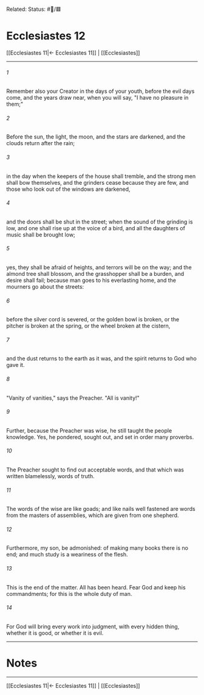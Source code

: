 Related:
Status: #📖/🟥
# Ecclesiastes 12

[[Ecclesiastes 11|← Ecclesiastes 11]] | [[Ecclesiastes]]
***



###### 1 
Remember also your Creator in the days of your youth, before the evil days come, and the years draw near, when you will say, "I have no pleasure in them;" 

###### 2 
Before the sun, the light, the moon, and the stars are darkened, and the clouds return after the rain; 

###### 3 
in the day when the keepers of the house shall tremble, and the strong men shall bow themselves, and the grinders cease because they are few, and those who look out of the windows are darkened, 

###### 4 
and the doors shall be shut in the street; when the sound of the grinding is low, and one shall rise up at the voice of a bird, and all the daughters of music shall be brought low; 

###### 5 
yes, they shall be afraid of heights, and terrors will be on the way; and the almond tree shall blossom, and the grasshopper shall be a burden, and desire shall fail; because man goes to his everlasting home, and the mourners go about the streets: 

###### 6 
before the silver cord is severed, or the golden bowl is broken, or the pitcher is broken at the spring, or the wheel broken at the cistern, 

###### 7 
and the dust returns to the earth as it was, and the spirit returns to God who gave it. 

###### 8 
"Vanity of vanities," says the Preacher. "All is vanity!" 

###### 9 
Further, because the Preacher was wise, he still taught the people knowledge. Yes, he pondered, sought out, and set in order many proverbs. 

###### 10 
The Preacher sought to find out acceptable words, and that which was written blamelessly, words of truth. 

###### 11 
The words of the wise are like goads; and like nails well fastened are words from the masters of assemblies, which are given from one shepherd. 

###### 12 
Furthermore, my son, be admonished: of making many books there is no end; and much study is a weariness of the flesh. 

###### 13 
This is the end of the matter. All has been heard. Fear God and keep his commandments; for this is the whole duty of man. 

###### 14 
For God will bring every work into judgment, with every hidden thing, whether it is good, or whether it is evil.

---
# Notes


***
[[Ecclesiastes 11|← Ecclesiastes 11]] | [[Ecclesiastes]]
